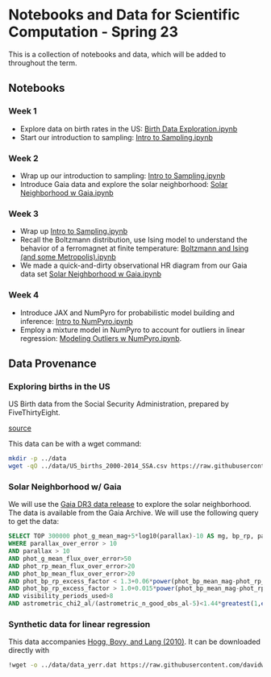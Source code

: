 # Notebooks and Data for Scientific Computation - Spring 23

This is a collection of notebooks and data, which will be added to throughout the term.

## Notebooks

### Week 1

* Explore data on birth rates in the US: [Birth Data Exploration.ipynb](notebooks/Birth%20Data%20Exploration.ipynb)
* Start our introduction to sampling: [Intro to Sampling.ipynb](notebooks/Intro%20to%20Sampling.ipynb)

### Week 2

* Wrap up our introduction to sampling: [Intro to Sampling.ipynb](notebooks/Intro%20to%20Sampling.ipynb)
* Introduce Gaia data and explore the solar neighborhood: [Solar Neighborhood w Gaia.ipynb](notebooks/Solar%20Neighborhood%20w%20Gaia.ipynb)

### Week 3

* Wrap up [Intro to Sampling.ipynb](notebooks/Intro%20to%20Sampling.ipynb)
* Recall the Boltzmann distribution, use Ising model to understand the behavior of a ferromagnet at finite temperature: [Boltzmann and Ising (and some Metropolis).ipynb](notebooks/Boltzmann%20and%20Ising%20(and%20some%20Metropolis).ipynb)
* We made a quick-and-dirty observational HR diagram from our Gaia data set [Solar Neighborhood w Gaia.ipynb](notebooks/Solar%20Neighborhood%20w%20Gaia.ipynb)

### Week 4

* Introduce JAX and NumPyro for probabilistic model building and inference: [Intro to NumPyro.ipynb](notebooks/Intro%20to%20NumPyro.ipynb)
* Employ a mixture model in NumPyro to account for outliers in linear regression: [Modeling Outliers w NumPyro.ipynb](notebooks/Modeling%20Outliers%20w%20NumPyro.ipynb).

## Data Provenance

### Exploring births in the US

US Birth data from the Social Security Administration, prepared by FiveThirtyEight.

[source](https://github.com/fivethirtyeight/data/tree/master/births)

This data can be with a wget command:

```bash
mkdir -p ../data
wget -qO ../data/US_births_2000-2014_SSA.csv https://raw.githubusercontent.com/fivethirtyeight/data/master/births/US_births_2000-2014_SSA.csv
```

### Solar Neighborhood w/ Gaia

We will use the [Gaia DR3 data release](https://gea.esac.esa.int/archive/) to explore the solar neighborhood. The data is available from the Gaia Archive. We will use the following query to get the data:

```sql
SELECT TOP 300000 phot_g_mean_mag+5*log10(parallax)-10 AS mg, bp_rp, parallax FROM gaiadr3.gaia_source
WHERE parallax_over_error > 10
AND parallax > 10
AND phot_g_mean_flux_over_error>50
AND phot_rp_mean_flux_over_error>20
AND phot_bp_mean_flux_over_error>20
AND phot_bp_rp_excess_factor < 1.3+0.06*power(phot_bp_mean_mag-phot_rp_mean_mag,2)
AND phot_bp_rp_excess_factor > 1.0+0.015*power(phot_bp_mean_mag-phot_rp_mean_mag,2)
AND visibility_periods_used>8
AND astrometric_chi2_al/(astrometric_n_good_obs_al-5)<1.44*greatest(1,exp(-0.4*(phot_g_mean_mag-19.5)))
```

### Synthetic data for linear regression

This data accompanies [Hogg, Bovy, and Lang (2010)](https://arxiv.org/abs/1008.4686).  It can be downloaded directly with

```bash
!wget -o ../data/data_yerr.dat https://raw.githubusercontent.com/davidwhogg/DataAnalysisRecipes/master/straightline/src/data_yerr.dat
```
